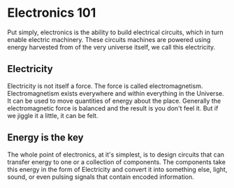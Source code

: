 # Electronics 101
Put simply, electronics is the ability to build electrical circuits, which in turn enable electric machinery. These circuits machines are powered using energy harvested from of the very universe itself, we call this electricity.

## Electricity
Electricity is not itself a force. The force is called electromagnetism. Electromagnetism exists everywhere and within everything in the Universe. It can be used to move quantities of energy about the place. Generally the electromagnetic force is balanced and the result is you don't feel it. But if we jiggle it a little, it can be felt.


## Energy is the key
The whole point of electronics, at it's simplest, is to design circuits that can transfer energy to one or a collection of components. The components take this energy in the form of Electricity and convert it into something else, light, sound, or even pulsing signals that contain encoded information.
